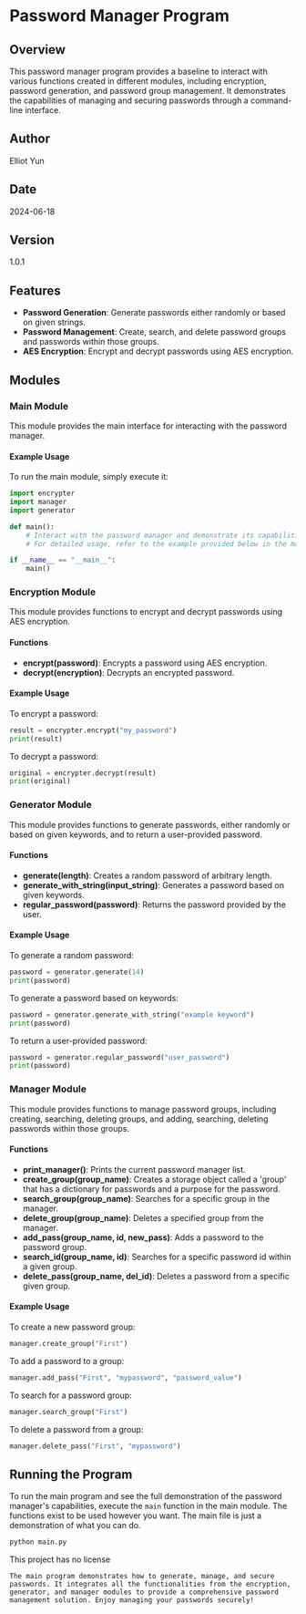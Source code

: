 # Password Manager Program

## Overview

This password manager program provides a baseline to interact with various functions created in different modules, including encryption, password generation, and password group management. It demonstrates the capabilities of managing and securing passwords through a command-line interface.

## Author
Elliot Yun

## Date
2024-06-18

## Version
1.0.1

## Features

- **Password Generation**: Generate passwords either randomly or based on given strings.
- **Password Management**: Create, search, and delete password groups and passwords within those groups.
- **AES Encryption**: Encrypt and decrypt passwords using AES encryption.

## Modules

### Main Module

This module provides the main interface for interacting with the password manager.

#### Example Usage

To run the main module, simply execute it:

```python
import encrypter
import manager
import generator

def main():
    # Interact with the password manager and demonstrate its capabilities
    # For detailed usage, refer to the example provided below in the main file

if __name__ == "__main__":
    main()
```

### Encryption Module

This module provides functions to encrypt and decrypt passwords using AES encryption.

#### Functions

- **encrypt(password)**: Encrypts a password using AES encryption.
- **decrypt(encryption)**: Decrypts an encrypted password.

#### Example Usage

To encrypt a password:

```python
result = encrypter.encrypt("my_password")
print(result)
```

To decrypt a password:

```python
original = encrypter.decrypt(result)
print(original)
```

### Generator Module

This module provides functions to generate passwords, either randomly or based on given keywords, and to return a user-provided password.

#### Functions

- **generate(length)**: Creates a random password of arbitrary length.
- **generate_with_string(input_string)**: Generates a password based on given keywords.
- **regular_password(password)**: Returns the password provided by the user.

#### Example Usage

To generate a random password:

```python
password = generator.generate(14)
print(password)
```

To generate a password based on keywords:

```python
password = generator.generate_with_string("example keyword")
print(password)
```

To return a user-provided password:

```python
password = generator.regular_password("user_password")
print(password)
```

### Manager Module

This module provides functions to manage password groups, including creating, searching, deleting groups, and adding, searching, deleting passwords within those groups.

#### Functions

- **print_manager()**: Prints the current password manager list.
- **create_group(group_name)**: Creates a storage object called a 'group' that has a dictionary for passwords and a purpose for the password.
- **search_group(group_name)**: Searches for a specific group in the manager.
- **delete_group(group_name)**: Deletes a specified group from the manager.
- **add_pass(group_name, id, new_pass)**: Adds a password to the password group.
- **search_id(group_name, id)**: Searches for a specific password id within a given group.
- **delete_pass(group_name, del_id)**: Deletes a password from a specific given group.

#### Example Usage

To create a new password group:

```python
manager.create_group("First")
```

To add a password to a group:

```python
manager.add_pass("First", "mypassword", "password_value")
```

To search for a password group:

```python
manager.search_group("First")
```

To delete a password from a group:

```python
manager.delete_pass("First", "mypassword")
```

## Running the Program

To run the main program and see the full demonstration of the password manager's capabilities, execute the `main` function in the main module.
The functions exist to be used however you want. The main file is just a demonstration of what you can do.

```bash
python main.py
```

This project has no license

```
The main program demonstrates how to generate, manage, and secure passwords. It integrates all the functionalities from the encryption, generator, and manager modules to provide a comprehensive password management solution. Enjoy managing your passwords securely!
```
